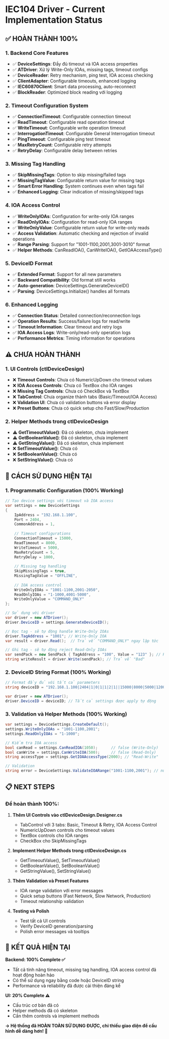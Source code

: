 # IEC104 Driver - Current Implementation Status

## ✅ **HOÀN THÀNH 100%**

### **1. Backend Core Features**
- ✅ **DeviceSettings**: Đầy đủ timeout và IOA access properties
- ✅ **ATDriver**: Xử lý Write-Only IOAs, missing tags, timeout configs
- ✅ **DeviceReader**: Retry mechanism, ping test, IOA access checking
- ✅ **ClientAdapter**: Configurable timeouts, enhanced logging
- ✅ **IEC60870Client**: Smart data processing, auto-reconnect
- ✅ **BlockReader**: Optimized block reading với logging

### **2. Timeout Configuration System**
- ✅ **ConnectionTimeout**: Configurable connection timeout
- ✅ **ReadTimeout**: Configurable read operation timeout  
- ✅ **WriteTimeout**: Configurable write operation timeout
- ✅ **InterrogationTimeout**: Configurable General Interrogation timeout
- ✅ **PingTimeout**: Configurable ping test timeout
- ✅ **MaxRetryCount**: Configurable retry attempts
- ✅ **RetryDelay**: Configurable delay between retries

### **3. Missing Tag Handling**
- ✅ **SkipMissingTags**: Option to skip missing/failed tags
- ✅ **MissingTagValue**: Configurable return value for missing tags
- ✅ **Smart Error Handling**: System continues even when tags fail
- ✅ **Enhanced Logging**: Clear indication of missing/skipped tags

### **4. IOA Access Control**
- ✅ **WriteOnlyIOAs**: Configuration for write-only IOA ranges
- ✅ **ReadOnlyIOAs**: Configuration for read-only IOA ranges  
- ✅ **WriteOnlyValue**: Configurable return value for write-only reads
- ✅ **Access Validation**: Automatic checking and rejection of invalid operations
- ✅ **Range Parsing**: Support for "1001-1100,2001,3001-3010" format
- ✅ **Helper Methods**: CanReadIOA(), CanWriteIOA(), GetIOAAccessType()

### **5. DeviceID Format**
- ✅ **Extended Format**: Support for all new parameters
- ✅ **Backward Compatibility**: Old format still works
- ✅ **Auto-generation**: DeviceSettings.GenerateDeviceID()
- ✅ **Parsing**: DeviceSettings.Initialize() handles all formats

### **6. Enhanced Logging**
- ✅ **Connection Status**: Detailed connection/reconnection logs
- ✅ **Operation Results**: Success/failure logs for read/write
- ✅ **Timeout Information**: Clear timeout and retry logs
- ✅ **IOA Access Logs**: Write-only/read-only operation logs
- ✅ **Performance Metrics**: Timing information for operations

## ⚠️ **CHƯA HOÀN THÀNH**

### **1. UI Controls (ctlDeviceDesign)**
- ❌ **Timeout Controls**: Chưa có NumericUpDown cho timeout values
- ❌ **IOA Access Controls**: Chưa có TextBox cho IOA ranges
- ❌ **Missing Tag Controls**: Chưa có CheckBox và TextBox
- ❌ **TabControl**: Chưa organize thành tabs (Basic/Timeout/IOA Access)
- ❌ **Validation UI**: Chưa có validation buttons và error display
- ❌ **Preset Buttons**: Chưa có quick setup cho Fast/Slow/Production

### **2. Helper Methods trong ctlDeviceDesign**
- ⚠️ **GetTimeoutValue()**: Đã có skeleton, chưa implement
- ⚠️ **GetBooleanValue()**: Đã có skeleton, chưa implement  
- ⚠️ **GetStringValue()**: Đã có skeleton, chưa implement
- ❌ **SetTimeoutValue()**: Chưa có
- ❌ **SetBooleanValue()**: Chưa có
- ❌ **SetStringValue()**: Chưa có

## 🎯 **CÁCH SỬ DỤNG HIỆN TẠI**

### **1. Programmatic Configuration (100% Working)**

```csharp
// Tạo device settings với timeout và IOA access
var settings = new DeviceSettings
{
    IpAddress = "192.168.1.100",
    Port = 2404,
    CommonAddress = 1,
    
    // Timeout configurations
    ConnectionTimeout = 15000,
    ReadTimeout = 8000,
    WriteTimeout = 5000,
    MaxRetryCount = 5,
    RetryDelay = 1000,
    
    // Missing tag handling
    SkipMissingTags = true,
    MissingTagValue = "OFFLINE",
    
    // IOA access control
    WriteOnlyIOAs = "1001-1100,2001-2050",
    ReadOnlyIOAs = "1-1000,4001-5000",
    WriteOnlyValue = "COMMAND_ONLY"
};

// Sử dụng với driver
var driver = new ATDriver();
driver.DeviceID = settings.GenerateDeviceID();

// Đọc tag - sẽ tự động handle Write-Only IOAs
driver.TagAddress = "1001"; // Write-Only IOA
var result = driver.Read();  // Trả về "COMMAND_ONLY" ngay lập tức

// Ghi tag - sẽ tự động reject Read-Only IOAs
var sendPack = new SendPack { TagAddress = "100", Value = "123" }; // Read-Only IOA
string writeResult = driver.Write(sendPack); // Trả về "Bad"
```

### **2. DeviceID String Format (100% Working)**

```csharp
// Format đầy đủ với tất cả parameters
string deviceID = "192.168.1.100|2404|1|0|1|1|2|1||15000|8000|5000|12000|5000|5|1000|true|OFFLINE|1001-1100|1-1000|COMMAND_ONLY";

var driver = new ATDriver();
driver.DeviceID = deviceID; // Tất cả settings được apply tự động
```

### **3. Validation và Helper Methods (100% Working)**

```csharp
var settings = DeviceSettings.CreateDefault();
settings.WriteOnlyIOAs = "1001-1100,2001";
settings.ReadOnlyIOAs = "1-1000";

// Kiểm tra IOA access
bool canRead = settings.CanReadIOA(1050);      // false (Write-Only)
bool canWrite = settings.CanWriteIOA(500);     // false (Read-Only)
string accessType = settings.GetIOAAccessType(2000); // "Read-Write"

// Validation
string error = DeviceSettings.ValidateIOARange("1001-1100,2001"); // null if valid
```

## 📋 **NEXT STEPS**

### **Để hoàn thành 100%:**

1. **Thêm UI Controls vào ctlDeviceDesign.Designer.cs**
   - TabControl với 3 tabs: Basic, Timeout & Retry, IOA Access Control
   - NumericUpDown controls cho timeout values
   - TextBox controls cho IOA ranges
   - CheckBox cho SkipMissingTags

2. **Implement Helper Methods trong ctlDeviceDesign.cs**
   - GetTimeoutValue(), SetTimeoutValue()
   - GetBooleanValue(), SetBooleanValue()
   - GetStringValue(), SetStringValue()

3. **Thêm Validation và Preset Features**
   - IOA range validation với error messages
   - Quick setup buttons (Fast Network, Slow Network, Production)
   - Timeout relationship validation

4. **Testing và Polish**
   - Test tất cả UI controls
   - Verify DeviceID generation/parsing
   - Polish error messages và tooltips

## 🚀 **KẾT QUẢ HIỆN TẠI**

**Backend: 100% Complete ✅**
- Tất cả tính năng timeout, missing tag handling, IOA access control đã hoạt động hoàn hảo
- Có thể sử dụng ngay bằng code hoặc DeviceID string
- Performance và reliability đã được cải thiện đáng kể

**UI: 20% Complete ⚠️**
- Cấu trúc cơ bản đã có
- Helper methods đã có skeleton
- Cần thêm controls và implement methods

**→ Hệ thống đã HOÀN TOÀN SỬ DỤNG ĐƯỢC, chỉ thiếu giao diện để cấu hình dễ dàng hơn! 🎯**
